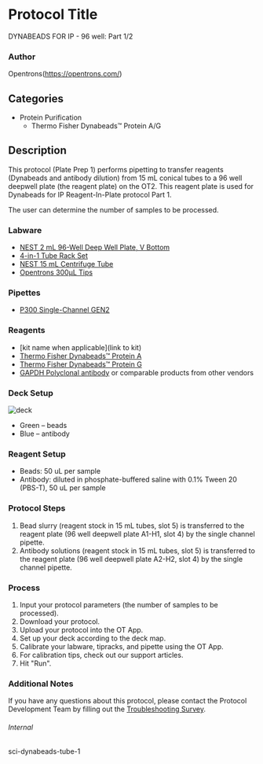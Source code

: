 # Protocol Title
DYNABEADS FOR IP - 96 well: Part 1/2

### Author
Opentrons(https://opentrons.com/)

## Categories
* Protein Purification
	* Thermo Fisher Dynabeads™ Protein A/G

## Description
This protocol (Plate Prep 1) performs pipetting to transfer reagents (Dynabeads and antibody dilution) from 15 mL conical tubes to a 96 well deepwell plate (the reagent plate) on the OT2. This reagent plate is used for Dynabeads for IP Reagent-In-Plate protocol Part 1.

The user can determine the number of samples to be processed.

### Labware
* [NEST 2 mL 96-Well Deep Well Plate, V Bottom](https://shop.opentrons.com/nest-2-ml-96-well-deep-well-plate-v-bottom/)
* [4-in-1 Tube Rack Set](https://shop.opentrons.com/4-in-1-tube-rack-set/)
* [NEST 15 mL Centrifuge Tube](https://shop.opentrons.com/nest-15-ml-centrifuge-tube/)
* [Opentrons 300µL Tips](https://shop.opentrons.com/opentrons-300ul-tips-1000-refills/)

### Pipettes
* [P300 Single-Channel GEN2](https://opentrons.com/pipettes/)

### Reagents
* [kit name when applicable](link to kit)
* [Thermo Fisher Dynabeads™ Protein A](https://www.thermofisher.com/order/catalog/product/10002D)
* [Thermo Fisher Dynabeads™ Protein G](https://www.thermofisher.com/order/catalog/product/10004D)
* [GAPDH Polyclonal antibody](https://www.ptglab.com/products/GAPDH-Antibody-10494-1-AP.htm) or comparable products from other vendors

### Deck Setup
![deck](https://opentrons-protocol-library-website.s3.amazonaws.com/custom-README-images/sci-dynabeads-tube-1/Screen+Shot+2022-03-29+at+4.30.28+PM.png)
* Green – beads
* Blue – antibody

### Reagent Setup
* Beads: 50 uL per sample
* Antibody: diluted in phosphate-buffered saline with 0.1% Tween 20 (PBS-T), 50 uL per sample

### Protocol Steps
1. Bead slurry (reagent stock in 15 mL tubes, slot 5) is transferred to the reagent plate (96 well deepwell plate A1-H1, slot 4) by the single channel pipette.
2. Antibody solutions (reagent stock in 15 mL tubes, slot 5) is transferred to the reagent plate (96 well deepwell plate A2-H2, slot 4) by the single channel pipette.

### Process
1. Input your protocol parameters (the number of samples to be processed).
2. Download your protocol.
3. Upload your protocol into the OT App.
4. Set up your deck according to the deck map.
5. Calibrate your labware, tipracks, and pipette using the OT App.
6. For calibration tips, check out our support articles.
7. Hit "Run".

### Additional Notes
If you have any questions about this protocol, please contact the Protocol Development Team by filling out the [Troubleshooting Survey](https://protocol-troubleshooting.paperform.co/).

###### Internal
sci-dynabeads-tube-1
